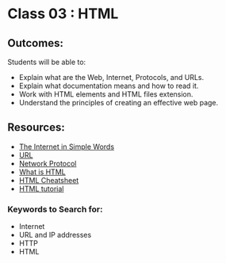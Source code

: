 # Class 03 : HTML

## Outcomes:
Students will be able to:
- Explain what are the Web, Internet, Protocols, and URLs.
- Explain what documentation means and how to read it.
- Work with HTML elements and HTML files extension.
- Understand the principles of creating an effective web page.


## Resources:

* [The Internet in Simple Words](https://www.khanacademy.org/computing/ap-computer-science-principles/the-internet/x2d2f703b37b450a3:web-protocols/a/the-world-wide-web)
* [URL](https://www.techtarget.com/searchnetworking/definition/URL)
* [Network Protocol](https://www.comptia.org/content/guides/what-is-a-network-protocol)
* [What is HTML](https://www.w3schools.com/html/html_intro.asp)
* [HTML Cheatsheet](https://www.codecademy.com/learn/learn-html/modules/learn-html-elements/cheatsheet)
* [HTML tutorial](https://www.w3schools.com/html)

### Keywords to Search for: 
* Internet
* URL and IP addresses
* HTTP
* HTML